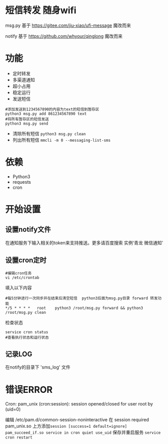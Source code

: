 # 短信转发 随身wifi
msg.py 基于 https://gitee.com/jiu-xiao/ufi-message 魔改而来

notify 基于 https://github.com/whyour/qinglong 魔改而来

# 功能
- 定时转发
- 多渠道通知
- 超小占用
- 稳定运行
- 发送短信
```
#添加发送到1234567890的内容为text的短信到暂存区
python3 msg.py add 861234567890 text
#将所有暂存区的短信发送
python3 msg.py send
```
- 清除所有短信
```python3 msg.py clean```
- 列出所有短信
```mmcli -m 0 --messaging-list-sms```


# 依赖
- Python3
- requests
- cron

# 开始设置

## 设置notify文件
在通知服务下输入相关的token来支持推送。更多请百度搜索 实例‘青龙 微信通知’

## 设置cron定时

```
#编辑cron任务
vi /etc/crontab
```
填入以下内容
```
#每5分钟进行一次同步并在结束后清空短信  python3后面为msg.py目录 forward 转发功能
*/5 * * * *   root    python3 /root/msg.py forward && python3 /root/msg.py clean
```
检查状态
```
service cron status
#查看执行状态和运行状态
```

## 记录LOG
在notify的目录下 'sms_log' 文件

# 错误ERROR

Cron: pam_unix (cron:session): session opened/closed for user root by (uid=0)

编辑 /etc/pam.d/common-session-noninteractive 在 session required pam_unix.so 上方添加```session [success=1 default=ignore] pam_succeed_if.so service in cron quiet use_uid``` 保存并重启服务 ```service cron restart```

